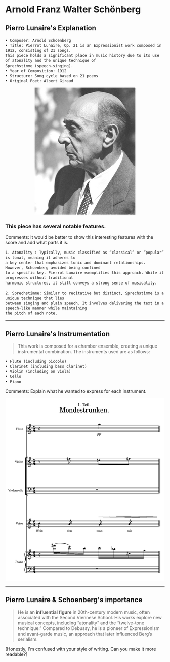 # Arnold Franz Walter Schönberg
## Pierro Lunaire's Explanation

	• Composer: Arnold Schoenberg
	• Title: Pierrot Lunaire, Op. 21 is an Expressionist work composed in 1912, consisting of 21 songs. 
 	This piece holds a significant place in music history due to its use of atonality and the unique technique of 
  	Sprechstimme (speech-singing).
	• Year of Composition: 1912
	• Structure: Song cycle based on 21 poems
	• Original Poet: Albert Giraud
 
<div align="center">
<img src="schoneberg.jpg">
</div>

### This piece has several notable features.

Comments: It would be better to show this interesting features with the score and add what parts it is.

	1. Atonality : Typically, music classified as “classical” or “popular” is tonal, meaning it adheres to 
 	a key center that emphasizes tonic and dominant relationships. However, Schoenberg avoided being confined
  	to a specific key. Pierrot Lunaire exemplifies this approach. While it progresses without traditional
   	harmonic structures, it still conveys a strong sense of musicality. 

	2. Sprechstimme: Similar to recitative but distinct, Sprechstimme is a unique technique that lies
 	between singing and plain speech. It involves delivering the text in a speech-like manner while maintaining
  	the pitch of each note.
---
## Pierro Lunaire's Instrumentation

>This work is composed for a chamber ensemble, creating a unique instrumental combination. The instruments used are as follows:

	• Flute (including piccolo)
	• Clarinet (including bass clarinet)
	• Violin (including on viola)
	• Cello
	• Piano

Comments: Explain what he wanted to express for each instrument.

<div align="center">
<img src="Pierrot Score.png" width="500px">
</div>

---
## Pierro Lunaire & Schoenberg's importance
>He is an **influential figure** in 20th-century modern music, often associated with the Second Viennese School. His works explore new musical concepts, including “atonality” and the “twelve-tone technique.” Compared to Debussy, he is a pioneer of Expressionism and avant-garde music, an approach that later influenced Berg’s serialism.

[Honestly, I'm confused with your style of writing. Can you make it more readable?]
